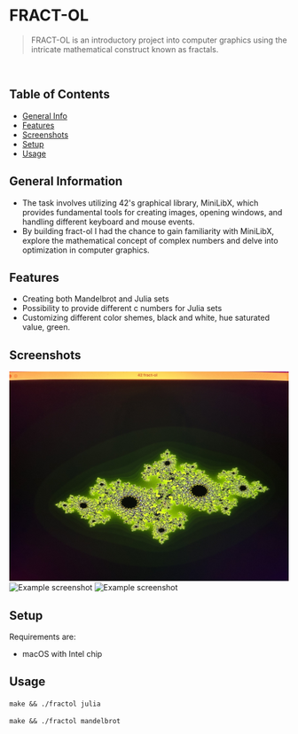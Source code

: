 # FRACT-OL
> FRACT-OL is an introductory project into computer graphics using the intricate mathematical construct known as fractals.

<br>

## Table of Contents
* [General Info](#general-information)
* [Features](#features)
* [Screenshots](#screenshots)
* [Setup](#setup)
* [Usage](#usage)


## General Information
- The task involves utilizing 42's graphical library, MiniLibX, which provides fundamental tools for creating images, opening windows, and handling different keyboard and mouse events.
-  By building fract-ol I had the chance to gain familiarity with MiniLibX, explore the mathematical concept of complex numbers and delve into optimization in computer graphics.


## Features
- Creating both Mandelbrot and Julia sets
- Possibility to provide different c numbers for Julia sets 
- Customizing different color shemes, black and white, hue saturated value, green.


## Screenshots
![Example screenshot](./screenshots/fract-ol1.jpg)
![Example screenshot](./screenshots/fract-ol2.jpg)
![Example screenshot](./screenshots/fract-ol3.jpg)




## Setup
Requirements are:
- macOS with Intel chip


## Usage
`make && ./fractol julia`

`make && ./fractol mandelbrot`

